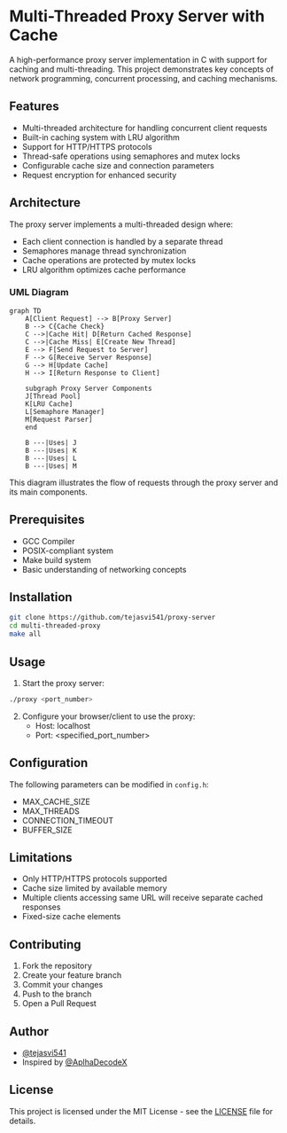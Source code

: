 # Multi-Threaded Proxy Server with Cache

A high-performance proxy server implementation in C with support for caching and multi-threading. This project demonstrates key concepts of network programming, concurrent processing, and caching mechanisms.

## Features

- Multi-threaded architecture for handling concurrent client requests
- Built-in caching system with LRU algorithm
- Support for HTTP/HTTPS protocols
- Thread-safe operations using semaphores and mutex locks
- Configurable cache size and connection parameters
- Request encryption for enhanced security

## Architecture

The proxy server implements a multi-threaded design where:

- Each client connection is handled by a separate thread
- Semaphores manage thread synchronization
- Cache operations are protected by mutex locks
- LRU algorithm optimizes cache performance

### UML Diagram

```mermaid
graph TD
    A[Client Request] --> B[Proxy Server]
    B --> C{Cache Check}
    C -->|Cache Hit| D[Return Cached Response]
    C -->|Cache Miss| E[Create New Thread]
    E --> F[Send Request to Server]
    F --> G[Receive Server Response]
    G --> H[Update Cache]
    H --> I[Return Response to Client]

    subgraph Proxy Server Components
    J[Thread Pool]
    K[LRU Cache]
    L[Semaphore Manager]
    M[Request Parser]
    end

    B ---|Uses| J
    B ---|Uses| K
    B ---|Uses| L
    B ---|Uses| M
```

This diagram illustrates the flow of requests through the proxy server and its main components.

## Prerequisites

- GCC Compiler
- POSIX-compliant system
- Make build system
- Basic understanding of networking concepts

## Installation

```bash
git clone https://github.com/tejasvi541/proxy-server
cd multi-threaded-proxy
make all
```

## Usage

1. Start the proxy server:

```bash
./proxy <port_number>
```

2. Configure your browser/client to use the proxy:
   - Host: localhost
   - Port: <specified_port_number>

## Configuration

The following parameters can be modified in `config.h`:

- MAX_CACHE_SIZE
- MAX_THREADS
- CONNECTION_TIMEOUT
- BUFFER_SIZE

## Limitations

- Only HTTP/HTTPS protocols supported
- Cache size limited by available memory
- Multiple clients accessing same URL will receive separate cached responses
- Fixed-size cache elements

## Contributing

1. Fork the repository
2. Create your feature branch
3. Commit your changes
4. Push to the branch
5. Open a Pull Request

## Author

- [@tejasvi541](https://github.com/tejasvi541)
- Inspired by [@AplhaDecodeX](https://github.com/AlphaDecodeX/MultiThreadedProxyServerClient)

## License

This project is licensed under the MIT License - see the [LICENSE](LICENSE) file for details.
